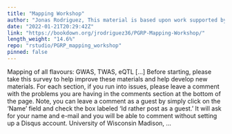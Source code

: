 ```yaml
---
title: "Mapping Workshop"
author: "Jonas Rodriguez, This material is based upon work supported by the National Science Foundation under Grant No. (1733633)"
date: "2022-01-21T20:29:42Z"
link: "https://bookdown.org/jrodriguez36/PGRP-Mapping-Workshop/"
length_weight: "14.6%"
repo: "rstudio/PGRP_mapping_workshop"
pinned: false
---
```


Mapping of all flavours: GWAS, TWAS, eQTL [...] Before starting, please take this survey to help improve these materials and help develop new materials. For each section, if you run into issues, please leave a comment with the problems you are having in the comments section at the bottom of the page. Note, you can leave a comment as a guest by simply click on the ‘Name’ field and check the box labeled ‘Id rather post as a guest.’ It will ask for your name and e-mail and you will be able to comment without setting up a Disqus account. University of Wisconsin Madison, ...
